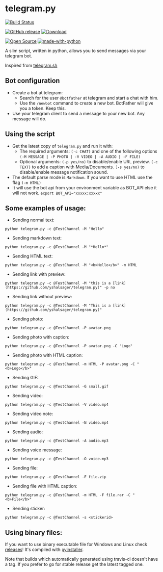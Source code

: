 # telegram.py
[![Build Status](https://travis-ci.org/yshalsager/telegram.py.svg?branch=master)](https://travis-ci.org/yshalsager/telegram.py)

[![GitHub release](https://img.shields.io/github/release/yshalsager/telegram.py.svg)](https://github.com/yshalsager/telegram.py/releases/)
[![Download](https://img.shields.io/github/downloads/yshalsager/telegram.py/total.svg)](https://github.com/yshalsager/telegram.py/releases/latest)

[![Open Source](https://badges.frapsoft.com/os/v1/open-source.svg?v=103)](https://github.com/ellerbrock/open-source-badges/)
[![made-with-python](https://img.shields.io/badge/Made%20with-Python-1f425f.svg)](https://www.python.org/)

A slim script, written in python, allows you to send messages via your telegram bot.

Inspired from [telegram.sh](https://github.com/fabianonline/telegram.sh/)

## Bot configuration

* Create a bot at telegram:
  * Search for the user `@botfather` at telegram and start a chat with him.
  * Use the `/newbot` command to create a new bot. BotFather will give you a
    token. Keep this.
* Use your telegram client to send a message to your new bot. Any message
    will do.

## Using the script

* Get the latest copy of `telegram.py` and run it with:
  * The required arguments: `(-c CHAT)` and one of the following options `(-M MESSAGE | -P PHOTO | -V VIDEO | -A AUDIO | -F FILE)`
  * Optional arguments: `(-p yes/no)` to disable/enable URL preview. `(-c TEXT)` to add a caption with Media/Documents. `(-s yes/no)` to disable/enable message notification sound.
* The default parse mode is `Markdown`. If you want to use HTML use the flag `(-m HTML)`
* It will use the bot api from your environment variable as BOT_API else it will not work.
`export BOT_API="xxxxx:xxxxx"`

## Some examples of usage:

- Sending normal text:

`python telegram.py -c @TestChannel -M "Hello"`

- Sending markdown text:

`python telegram.py -c @TestChannel -M "*Hello*"`

- Sending HTML text:

`python telegram.py -c @TestChannel -M "<b>Hello</b>" -m HTML`

- Sending link with preview:

`python telegram.py -c @TestChannel -M "this is a [link](https://github.com/yshalsager/telegram.py)" -p no`

- Sending link without preview:

`python telegram.py -c @TestChannel -M "This is a [link](https://github.com/yshalsager/telegram.py)"`

- Sending photo:

`python telegram.py -c @TestChannel -P avatar.png`

- Sending photo with caption:

`python telegram.py -c @TestChannel -P avatar.png -C "Logo"`

- Sending photo with HTML caption:

`python telegram.py -c @TestChannel -m HTML -P avatar.png -C "<b>Logo</b>"`

- Sending GIF:

`python telegram.py -c @TestChannel -G small.gif`

- Sending video:

`python telegram.py -c @TestChannel -V video.mp4`

- Sending video note:

`python telegram.py -c @TestChannel -N video.mp4`

- Sending audio:

`python telegram.py -c @TestChannel -A audio.mp3`

- Sending voice message:

`python telegram.py -c @TestChannel -O voice.mp3`

- Sending file:

`python telegram.py -c @TestChannel -F file.zip`

- Sending file with HTML caption:

`python telegram.py -c @TestChannel -m HTML -F file.rar -C "<b>File</b>"`

- Sending sticker:

`python telegram.py -c @TestChannel -s <stickerid>`

## Using binary files:

If you want to use binary executable file for Windows and Linux check [releases](https://github.com/yshalsager/telegram.py/releases)! It's compiled with [pyinstaller](https://www.pyinstaller.org/).

Note that builds which automatically generated using travis-ci doesn't have a tag. If you prefer to go for stable release get the latest tagged one.

